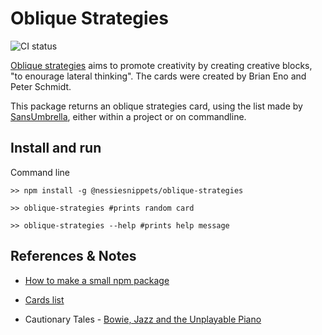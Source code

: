 # Oblique Strategies

![CI status](https://github.com/nessieSnippets/oblique-strategies/actions/workflows/ci.yaml/badge.svg)

[Oblique strategies](https://en.wikipedia.org/wiki/Oblique_Strategies) aims to promote creativity by creating creative blocks, "to enourage lateral thinking". The cards were created by Brian Eno and Peter Schmidt.

This package returns an oblique strategies card, using the list made by [SansUmbrella](https://github.com/sansumbrella/Processing-ObliqueStrategies), either within a project or on commandline.

## Install and run

Command line

```
>> npm install -g @nessiesnippets/oblique-strategies

>> oblique-strategies #prints random card

>> oblique-strategies --help #prints help message
```

## References & Notes

- [How to make a small npm package](https://www.freecodecamp.org/news/how-to-make-a-beautiful-tiny-npm-package-and-publish-it-2881d4307f78/)

- [Cards list](https://github.com/sansumbrella/Processing-ObliqueStrategies/blob/master/src/com/sansumbrella/StrategyList.java)

- Cautionary Tales - [Bowie, Jazz and the Unplayable Piano](http://timharford.com/articles/cautionarytales/)
